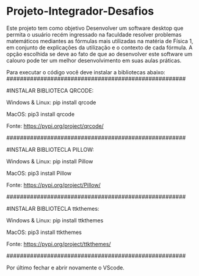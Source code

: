 # Projeto-Integrador-Desafios

Este projeto tem como objetivo Desenvolver um software desktop que permita o usuário recém ingressado na faculdade resolver problemas matemáticos mediantes as fórmulas mais utilizadas na matéria de Física 1, em conjunto de explicações da utilização e o contexto de cada fórmula. A opção escolhida se deve ao fato de que ao desenvolver este software um calouro pode ter um melhor desenvolvimento em suas aulas práticas.

Para executar o código você deve instalar a bibliotecas abaixo:
#####################################################

#INSTALAR BIBLIOTECA QRCODE:

Windows & Linux:
pip install qrcode

MacOS:
pip3 install qrcode

Fonte: https://pypi.org/project/qrcode/

#####################################################

#INSTALAR BIBLIOTECLA PILLOW:

Windows & Linux:
pip install Pillow

MacOS:
pip3 install Pillow

Fonte: https://pypi.org/project/Pillow/

#####################################################

#INSTALAR BIBLIOTECLA ttkthemes:

Windows & Linux:
pip install ttkthemes

MacOS:
pip3 install ttkthemes

Fonte: https://pypi.org/project/ttkthemes/

#####################################################

Por último fechar e abrir novamente o VScode.
